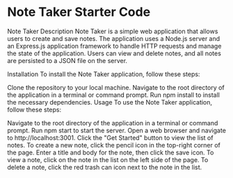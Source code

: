 # Note Taker Starter Code

Note Taker
Description
Note Taker is a simple web application that allows users to create and save notes. The application uses a Node.js server and an Express.js application framework to handle HTTP requests and manage the state of the application. Users can view and delete notes, and all notes are persisted to a JSON file on the server.

Installation
To install the Note Taker application, follow these steps:

Clone the repository to your local machine.
Navigate to the root directory of the application in a terminal or command prompt.
Run npm install to install the necessary dependencies.
Usage
To use the Note Taker application, follow these steps:

Navigate to the root directory of the application in a terminal or command prompt.
Run npm start to start the server.
Open a web browser and navigate to http://localhost:3001.
Click the "Get Started" button to view the list of notes.
To create a new note, click the pencil icon in the top-right corner of the page. Enter a title and body for the note, then click the save icon.
To view a note, click on the note in the list on the left side of the page.
To delete a note, click the red trash can icon next to the note in the list.
